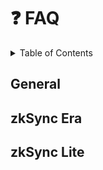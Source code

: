 # ❓ FAQ

<details>

<summary>Table of Contents</summary>

1.

</details>

## General

## zkSync Era

## zkSync Lite
